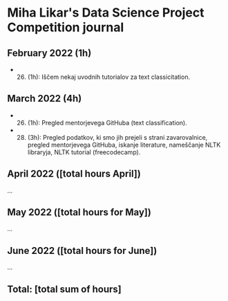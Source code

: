 # Miha Likar's Data Science Project Competition journal

## February 2022 (1h)

* 26. (1h): Iščem nekaj uvodnih tutorialov za text classicitation.

## March 2022 (4h)

* 26. (1h): Pregled mentorjevega GitHuba (text classification).
* 28. (3h): Pregled podatkov, ki smo jih prejeli s strani zavarovalnice, pregled mentorjevega GitHuba, iskanje literature, nameščanje NLTK libraryja, NLTK tutorial (freecodecamp).

## April 2022 ([total hours April])

...

## May 2022 ([total hours for May])

...

## June 2022 ([total hours for June])

...

## Total: [total sum of hours]
